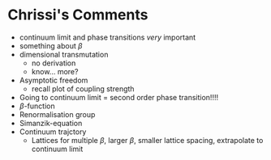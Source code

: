 # Chrissi's Comments

- continuum limit and phase transitions _very_ important
- something about $\beta$
- dimensional transmutation
	- no derivation
	- know... more?
- Asymptotic freedom
	- recall plot of coupling strength
- Going to continuum limit = second order phase transition!!!!
- $\beta$-function
- Renormalisation group
- Simanzik-equation
- Continuum trajctory
	- Lattices for multiple $\beta$, larger $\beta$, smaller lattice spacing, extrapolate to continuum limit